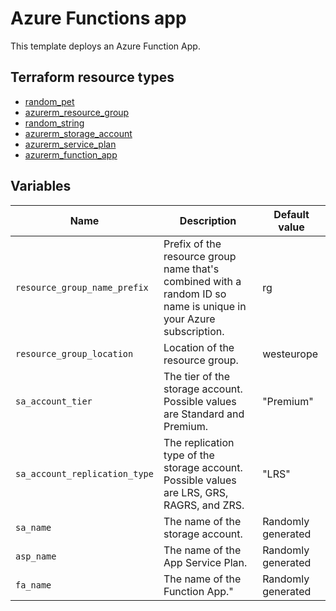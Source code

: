 # Azure Functions app

This template deploys an Azure Function App.

## Terraform resource types

- [random_pet](https://registry.terraform.io/providers/hashicorp/random/latest/docs/resources/pet)
- [azurerm_resource_group](https://registry.terraform.io/providers/hashicorp/azurerm/latest/docs/resources/resource_group)
- [random_string](https://registry.terraform.io/providers/hashicorp/random/latest/docs/resources/string)
- [azurerm_storage_account](https://registry.terraform.io/providers/hashicorp/azurerm/latest/docs/resources/storage_account)
- [azurerm_service_plan](https://registry.terraform.io/providers/hashicorp/azurerm/latest/docs/resources/service_plan)
- [azurerm_function_app](https://registry.terraform.io/providers/hashicorp/azurerm/latest/docs/resources/function_app)

## Variables

| Name | Description | Default value |
|-|-|-|
| `resource_group_name_prefix` | Prefix of the resource group name that's combined with a random ID so name is unique in your Azure subscription. | rg |
| `resource_group_location` | Location of the resource group. | westeurope |
| `sa_account_tier` | The tier of the storage account. Possible values are Standard and Premium. | "Premium" |
| `sa_account_replication_type` | The replication type of the storage account. Possible values are LRS, GRS, RAGRS, and ZRS. | "LRS" |
| `sa_name` | The name of the storage account. | Randomly generated |
| `asp_name` | The name of the App Service Plan. | Randomly generated |
| `fa_name` | The name of the Function App." | Randomly generated |
